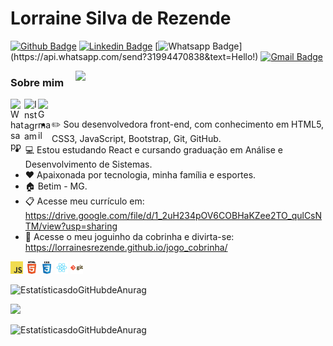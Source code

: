 # Lorraine Silva de Rezende
[![Github Badge](https://img.shields.io/badge/-Github-000?style=flat-square&logo=Github&logoColor=white&link=https://github.com/lorrainesrezende)](https://github.com/lorrainesrezende)
[![Linkedin Badge](https://img.shields.io/badge/-LinkedIn-blue?style=flat-square&logo=Linkedin&logoColor=white&link=https://www.linkedin.com/in/lorrainesrezende/)](https://www.linkedin.com/in/lorrainesrezende/)
[![Whatsapp Badge](https://img.shields.io/badge/-Whatsapp-4CA143?style=flat-square&labelColor=4CA143&logo=whatsapp&logoColor=white&link=https://api.whatsapp.com/send?phone=5531994470838&text=Hello!)](https://api.whatsapp.com/send?31994470838&text=Hello!)
[![Gmail Badge](https://img.shields.io/badge/-Gmail-c14438?style=flat-square&logo=Gmail&logoColor=white&link=mailto:lorrainesrezende@gmail.com)](mailto:lorrainesrezende@gmail.com)

<img src="https://user-images.githubusercontent.com/53521650/109302381-f7171c80-7817-11eb-898e-fbb3db8f005e.png" width=400 align=right>

### Sobre mim 

&nbsp; &nbsp; <a target="_blank" href="https://api.whatsapp.com/send?phone=5531994470838">
  <img align="left" alt="Whatsapp" width="22px" src="https://cdn.jsdelivr.net/npm/simple-icons@v3/icons/whatsapp.svg" />
</a>
<a target="_blank" href="https://www.instagram.com/lorraine.r/">
  <img align="left" alt="Instagram" width="22px" src="https://cdn.jsdelivr.net/npm/simple-icons@v3/icons/instagram.svg" />
</a>
<a target="_blank" href="mailto:lorrainesrezende@gmail.com">
  <img align="left" alt="Gmail" width="22px" src="https://cdn.jsdelivr.net/npm/simple-icons@v3/icons/gmail.svg" />
</a>

- :pencil2: Sou desenvolvedora front-end, com conhecimento em HTML5, CSS3, JavaScript, Bootstrap, Git, GitHub.
- :computer: Estou estudando React e cursando graduação em Análise e Desenvolvimento de Sistemas.
- :heart: Apaixonada por tecnologia, minha família e esportes.
- :house: Betim - MG.
- :clipboard: Acesse meu currículo em: https://drive.google.com/file/d/1_2uH234pOV6COBHaKZee2TO_qulCsNTM/view?usp=sharing
- :snake: Acesse o meu joguinho da cobrinha e divirta-se: https://lorrainesrezende.github.io/jogo_cobrinha/

<code><img height="20" src="https://raw.githubusercontent.com/github/explore/80688e429a7d4ef2fca1e82350fe8e3517d3494d/topics/javascript/javascript.png"></code>
<code><img height="20" src="https://raw.githubusercontent.com/github/explore/80688e429a7d4ef2fca1e82350fe8e3517d3494d/topics/html/html.png"></code>
<code><img height="20" src="https://raw.githubusercontent.com/github/explore/80688e429a7d4ef2fca1e82350fe8e3517d3494d/topics/css/css.png"></code>
<code><img height="20" src="https://raw.githubusercontent.com/github/explore/80688e429a7d4ef2fca1e82350fe8e3517d3494d/topics/react/react.png"></code>
<code><img height="20" src="https://raw.githubusercontent.com/github/explore/80688e429a7d4ef2fca1e82350fe8e3517d3494d/topics/git/git.png"></code>

![EstatísticasdoGitHubdeAnurag](https://github-readme-stats.vercel.app/api?username=lorrainesrezende&show_icons=true&theme=radical&layout=compact)

<p>
  <a href= "https://github.com/lorrainesrezende/github-readme-stats">
    <img src= "https://github-readme-stats.vercel.app/api/top-langs/?username=lorrainesrezende&layout=compact">
  </a>
</p>

![EstatísticasdoGitHubdeAnurag](https://github-readme-stats.vercel.app/api?username=lorrainesrezende&show_icons=true&theme=radical&layout=compact)
